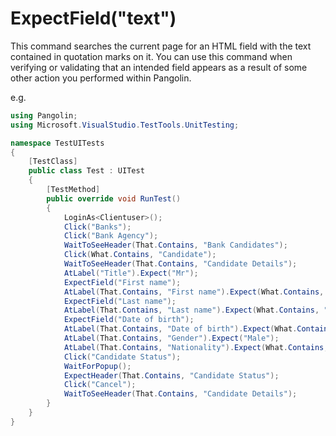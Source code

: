 # ExpectField("text")



This command searches the current page for an HTML field with the text contained in quotation marks on it. You can use this command when verifying or validating that an intended field appears as a result of some other action you performed within Pangolin.

e.g.

```C#
using Pangolin;
using Microsoft.VisualStudio.TestTools.UnitTesting;

namespace TestUITests
{
    [TestClass]
    public class Test : UITest
    {
        [TestMethod]
        public override void RunTest()
        {
            LoginAs<Clientuser>();
            Click("Banks");
            Click("Bank Agency");
            WaitToSeeHeader(That.Contains, "Bank Candidates");
            Click(What.Contains, "Candidate");
            WaitToSeeHeader(That.Contains, "Candidate Details");
            AtLabel("Title").Expect("Mr");            
            ExpectField("First name");
            AtLabel(That.Contains, "First name").Expect(What.Contains, "Agency1");            
            ExpectField("Last name");
            AtLabel(That.Contains, "Last name").Expect(What.Contains, "Candidate");            
            ExpectField("Date of birth");
            AtLabel(That.Contains, "Date of birth").Expect(What.Contains, "01/01/1980");
            AtLabel(That.Contains, "Gender").Expect("Male");
            AtLabel(That.Contains, "Nationality").Expect(What.Contains, "English");
            Click("Candidate Status");
            WaitForPopup();
            ExpectHeader(That.Contains, "Candidate Status");
            Click("Cancel");
            WaitToSeeHeader(That.Contains, "Candidate Details");
        }
    }
}
```

